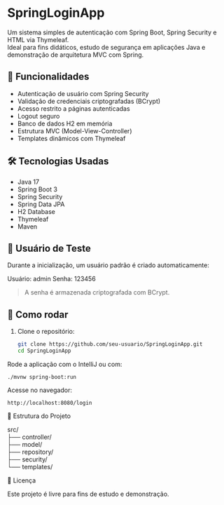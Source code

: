 # SpringLoginApp

Um sistema simples de autenticação com Spring Boot, Spring Security e HTML via Thymeleaf.  
Ideal para fins didáticos, estudo de segurança em aplicações Java e demonstração de arquitetura MVC com Spring.

## 🔐 Funcionalidades

- Autenticação de usuário com Spring Security
- Validação de credenciais criptografadas (BCrypt)
- Acesso restrito a páginas autenticadas
- Logout seguro
- Banco de dados H2 em memória
- Estrutura MVC (Model-View-Controller)
- Templates dinâmicos com Thymeleaf

## 🛠️ Tecnologias Usadas

- Java 17
- Spring Boot 3
- Spring Security
- Spring Data JPA
- H2 Database
- Thymeleaf
- Maven

## 🧪 Usuário de Teste

Durante a inicialização, um usuário padrão é criado automaticamente:

Usuário: admin
Senha: 123456


> A senha é armazenada criptografada com BCrypt.

## 🚀 Como rodar

1. Clone o repositório:
   ```bash
   git clone https://github.com/seu-usuario/SpringLoginApp.git
   cd SpringLoginApp

  Rode a aplicação com o IntelliJ ou com:

    ./mvnw spring-boot:run

Acesse no navegador:

    http://localhost:8080/login

📂 Estrutura do Projeto

src/<br>
├── controller/<br>
├── model/<br>
├── repository/<br>
├── security/<br>
└── templates/<br>

📝 Licença

Este projeto é livre para fins de estudo e demonstração.
